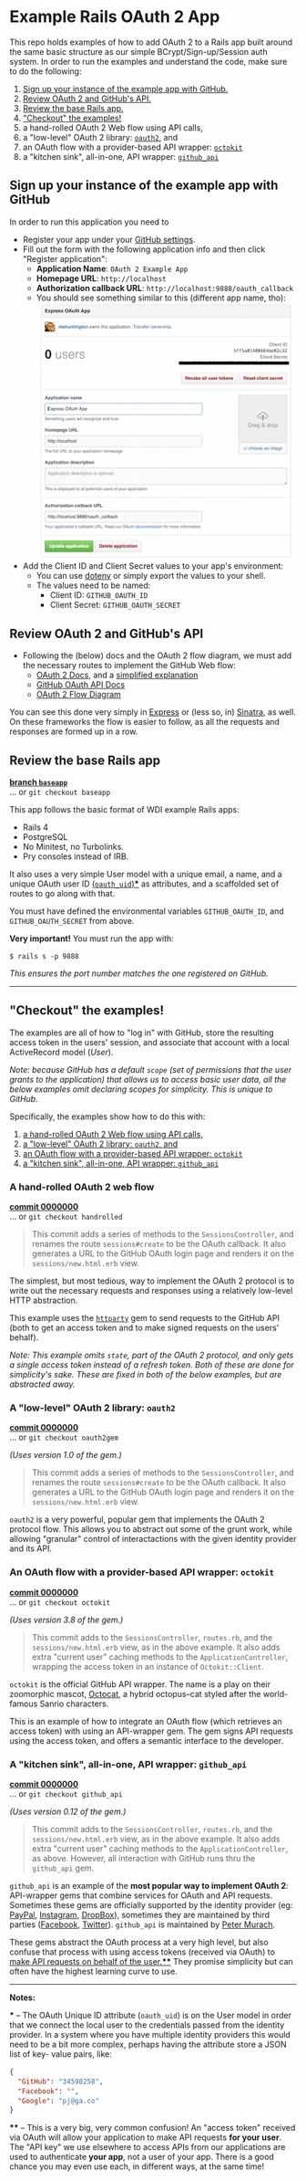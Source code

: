 # Example Rails OAuth 2 App

This repo holds examples of how to add OAuth 2 to a Rails app built around the 
same basic structure as our simple BCrypt/Sign-up/Session auth system. In order
to run the examples and understand the code, make sure to do the following:

1. [Sign up your instance of the example app with GitHub.][s1]
1. [Review OAuth 2 and GitHub's API.][s2]
1. [Review the base Rails app.][s3]
1. ["Checkout" the examples!][ex]
  1. a hand-rolled OAuth 2 Web flow using API calls,
  1. a "low-level" OAuth 2 library: [`oauth2`][oauth2], and
  1. an OAuth flow with a provider-based API wrapper: [`octokit`][octokit]
  1. a "kitchen sink", all-in-one, API wrapper: [`github_api`][github_api]

## Sign up your instance of the example app with GitHub

In order to run this application you need to 

- Register your app under your [GitHub settings][settings].
- Fill out the form with the following application info and then click
  "Register application":
    - **Application Name**: `OAuth 2 Example App`
    - **Homepage URL**: `http://localhost`
    - **Authorization callback URL**: `http://localhost:9888/oauth_callback`
  - You should see something similar to this (different app name, tho):
  ![an image of a finished form](registration.jpg)
- Add the Client ID and Client Secret values to your app's environment:
  - You can use [dotenv][dotenv] or simply export
    the values to your shell.
  - The values need to be named:
    - Client ID: `GITHUB_OAUTH_ID`
    - Client Secret: `GITHUB_OAUTH_SECRET`

## Review OAuth 2 and GitHub's API

- Following the (below) docs and the OAuth 2 flow diagram, we must add the 
  necessary routes to implement the GitHub Web flow:
  - [OAuth 2 Docs][oauth-docs], and a [simplified explanation][simple-docs]
  - [GitHub OAuth API Docs][github_docs]
  - [OAuth 2 Flow Diagram](oauth2-flow.jpg)

You can see this done very simply in [Express][exp-ex] or (less so, in) 
[Sinatra][sin-ex], as well. On these frameworks the flow is easier to follow, 
as all the requests and responses are formed up in a row.

## Review the base Rails app

**[branch `baseapp`][baseapp-branch]**   
... or `git checkout baseapp`

This app follows the basic format of WDI example Rails apps:

- Rails 4
- PostgreSQL
- No Minitest, no Turbolinks.
- Pry consoles instead of IRB.

It also uses a very simple User model with a unique email, a name, and a unique
OAuth user ID [(`oauth_uid`)__*__](#note1) as attributes, and a scaffolded set of 
routes to go along with that.

You must have defined the environmental variables `GITHUB_OAUTH_ID`, and
`GITHUB_OAUTH_SECRET` from above.

**Very important!** You must run the app with:

```
$ rails s -p 9888
```

*This ensures the port number matches the one registered on GitHub.*

---

## "Checkout" the examples!

The examples are all of how to "log in" with GitHub, store the
resulting access token in the users' session, and associate that account with a 
local ActiveRecord model (*User*).

*Note: because GitHub has a default `scope` (set of permissions that the user
grants to the application) that allows us to access basic user data, all the 
below examples omit declaring scopes for simplicity. This is unique to GitHub.*

Specifically, the examples show how to do this with:

1. [a hand-rolled OAuth 2 Web flow using API calls,][ex-1]
1. [a "low-level" OAuth 2 library: `oauth2`, and][ex-2]
1. [an OAuth flow with a provider-based API wrapper: `octokit`][ex-3]
1. [a "kitchen sink", all-in-one, API wrapper: `github_api`][ex-4]

### A hand-rolled OAuth 2 web flow

**[commit 0000000][handrolled-commit]**   
... or `git checkout handrolled`

> This commit adds a series of methods to the `SessionsController`, and 
> renames the route `sessions#create` to be the OAuth callback. It also
> generates a URL to the GitHub OAuth login page and renders it on the
> `sessions/new.html.erb` view.

The simplest, but most tedious, way to implement the OAuth 2 protocol is to
write out the necessary requests and responses using a relatively low-level 
HTTP abstraction.

This example uses the [`httparty`][httparty] gem to send requests to the GitHub
API (both to get an access token and to make signed requests on the users' 
behalf).

*Note: This example omits `state`, part of the OAuth 2 protocol, and only gets
a single access token instead of a refresh token. Both of these are done for
simplicity's sake. These are fixed in both of the below examples, but are
abstracted away.*

### A "low-level" OAuth 2 library: `oauth2`

**[commit 0000000][oauth2gem-commit]**   
... or `git checkout oauth2gem`

*(Uses version 1.0 of the gem.)*

> This commit adds a series of methods to the `SessionsController`, and 
> renames the route `sessions#create` to be the OAuth callback. It also
> generates a URL to the GitHub OAuth login page and renders it on the
> `sessions/new.html.erb` view.

`oauth2` is a very powerful, popular gem that implements the OAuth 2 protocol 
flow. This allows you to abstract out some of the grunt work, while allowing
"granular" control of interactactions with the given identity provider and its
API.

### An OAuth flow with a provider-based API wrapper: `octokit`

**[commit 0000000][octokit-commit]**   
... or `git checkout octokit`

*(Uses version 3.8 of the gem.)*

> This commit adds to the `SessionsController`, `routes.rb`, and the 
> `sessions/new.html.erb` view, as in the above example. It also adds
> extra "current user" caching methods to the `ApplicationController`, wrapping 
> the access token in an instance of `Octokit::Client`.

`octokit` is the official GitHub API wrapper. The name is a play on their
zoomorphic mascot, [Octocat][octocat], a hybrid octopus–cat styled after the
world-famous Sanrio characters.

This is an example of how to integrate an OAuth flow (which retrieves an access
token) with using an API-wrapper gem. The gem signs API requests using the 
access token, and offers a semantic interface to the developer.

### A "kitchen sink", all-in-one, API wrapper: `github_api`

**[commit 0000000][github_api-commit]**   
... or `git checkout github_api`

*(Uses version 0.12 of the gem.)*

> This commit adds to the `SessionsController`, `routes.rb`, and the 
> `sessions/new.html.erb` view, as in the above example. It also adds
> extra "current user" caching methods to the `ApplicationController`, as
> above. However, all interaction with GitHub runs thru the `github_api` gem.

`github_api` is an example of the **most popular way to implement OAuth 2**: 
API-wrapper gems that combine services for OAuth and API requests. Sometimes 
these gems are officially supported by the identity provider (eg: 
[PayPal][pp-gem], [Instagram][in-gem], [DropBox][db-gem]), sometimes they are 
maintained by third parties ([Facebook][fb-gem], [Twitter][tw-gem]). 
`github_api` is maintained by [Peter Murach](https://github.com/peter-murach).

These gems abstract the OAuth process at a very high level, but also confuse 
that process with using access tokens (received via OAuth) to [make API requests
on behalf of the user.__**__](#note2) They promise simplicity but can often have 
the highest learning curve to use.

---

**Notes:**

<a name="note1"></a>

__*__ – The OAuth Unique ID attribute (`oauth_uid`) is on the User model in
order that we connect the local user to the credentials passed from the
identity provider. In a system where you have multiple identity providers this
would need to be a bit more complex, perhaps having the attribute store a JSON
list of key- value pairs, like:

```json
{
  "GitHub": "34598258",
  "Facebook": "",
  "Google": "pj@ga.co"
}
```

<a name="note2"></a>

__**__ – This is a very big, very common confusion! An "access token" received
via OAuth will allow your application to make API requests **for your user**.
The "API key" we use elsewhere to access APIs from our applications are
used to authenticate **your app**, not a user of your app. There is a good 
chance you may even use each, in different ways, at the same time!

<!-- LINKS -->

[settings]:   https://github.com/settings/applications/new
[octocat]:    https://octodex.github.com

[oauth2]:     https://github.com/intridea/oauth2
[octokit]:    https://github.com/octokit/octokit.rb
[github_api]: https://github.com/peter-murach/github
[dotenv]:     https://github.com/bkeepers/dotenv
[httparty]:   https://github.com/jnunemaker/httparty

[oauth-docs]:  http://oauth.net/2
[simple-docs]: http://aaronparecki.com/articles/2012/07/29/1/oauth2-simplified
[github_docs]: https://developer.github.com/v3/oauth/#web-application-flow

[exp-ex]: https://github.com/ga-instructors/express_oauth_app
[sin-ex]: https://github.com/h4w5/oauth_comprehensive_tester_app

[s1]:   #sign-up-your-instance-of-the-example-app-with-github
[s2]:   #review-oauth-2-and-githubs-api
[s3]:   #review-the-base-rails-app
[ex]:   #checkout-the-examples
[ex-1]: #a-hand-rolled-oauth-2-web-flow
[ex-2]: #a-low-level-oauth-2-library-oauth2
[ex-3]: #an-oauth-flow-with-a-provider-based-api-wrapper-octokit
[ex-4]: #a-kitchen-sink-all-in-one-api-wrapper-github_api

[in-gem]: https://github.com/Instagram/instagram-ruby-gem
[pp-gem]: https://github.com/paypal/PayPal-Ruby-SDK
[db-gem]: https://github.com/dropbox/dropbox-sdk-ruby
[tw-gem]: https://github.com/sferik/twitter
[fb-gem]: https://github.com/arsduo/koala

[baseapp-branch]:    https://github.com/ga-instructors/rails_oauth_app/tree/baseapp
[handrolled-commit]: https://github.com/ga-instructors/rails_oauth_app/commit/0000000
[oauth2gem-commit]:  https://github.com/ga-instructors/rails_oauth_app/commit/0000000
[octokit-commit]:    https://github.com/ga-instructors/rails_oauth_app/commit/0000000
[github_api-commit]: https://github.com/ga-instructors/rails_oauth_app/commit/0000000

